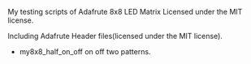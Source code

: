 My testing scripts of Adafrute 8x8 LED Matrix
Licensed under the MIT license.

Including Adafrute Header files(licensed under the MIT license).

* my8x8_half_on_off 
on off two patterns.
